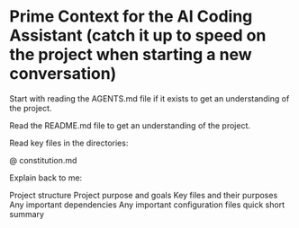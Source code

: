 # Prime Context for the AI Coding Assistant (catch it up to speed on the project when starting a new conversation)

Start with reading the AGENTS.md file if it exists to get an understanding of the project.

Read the README.md file to get an understanding of the project.

Read key files in the directories:

@ constitution.md


Explain back to me:

Project structure
Project purpose and goals
Key files and their purposes
Any important dependencies
Any important configuration files
quick short summary
